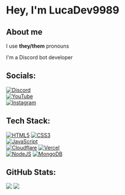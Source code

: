 # Hey, I'm LucaDev9989

## About me

I use **they/them** pronouns

I'm a Discord bot developer

## Socials:

[![Discord](https://img.shields.io/badge/Discord-%237289DA.svg?logo=discord&logoColor=white)](https://discord.com/users/925463543489396786)<br/>
[![YouTube](https://img.shields.io/badge/YouTube-%23FF0000.svg?logo=youtube&logoColor=white)](https://www.youtube.com/@LucaDev9989)<br/>
[![Instagram](https://img.shields.io/badge/Instagram-%2381379A.svg?logo=instagram&logoColor=white)](https://instagram.com/LucaDev9989)<br/>

## Tech Stack:

[![HTML5](https://img.shields.io/badge/html5-%23E34F26.svg?style=for-the-badge&logo=html5&logoColor=white)](https://github.com/LucaDev9989)
[![CSS3](https://img.shields.io/badge/css3-%231572B6.svg?style=for-the-badge&logo=css3&logoColor=white)](https://github.com/LucaDev9989)<br/>
[![JavaScript](https://img.shields.io/badge/javascript-%23323330.svg?style=for-the-badge&logo=javascript&logoColor=%23F7DF1E)](https://github.com/LucaDev9989)<br/>
[![Cloudflare](https://img.shields.io/badge/Cloudflare-F38020?style=for-the-badge&logo=Cloudflare&logoColor=white)](https://github.com/LucaDev9989)
[![Vercel](https://img.shields.io/badge/vercel-%23000000.svg?style=for-the-badge&logo=vercel&logoColor=white)](https://github.com/LucaDev9989)<br/>
[![NodeJS](https://img.shields.io/badge/node.js-6DA55F?style=for-the-badge&logo=node.js&logoColor=white)](https://github.com/LucaDev9989)
[![MongoDB](https://img.shields.io/badge/MongoDB-%234ea94b.svg?style=for-the-badge&logo=mongodb&logoColor=white)](https://github.com/LucaDev9989)<br/>

## GitHub Stats:

[![](https://github-readme-streak-stats.herokuapp.com/?user=LucaDev9989&theme=dark&hide_border=true)](https://github.com/LucaDev9989)
[![](https://github-readme-stats.vercel.app/api/top-langs/?username=LucaDev9989&theme=dark&hide_border=true&include_all_commits=false&count_private=false&layout=compact)](https://github.com/LucaDev9989)<br/>
